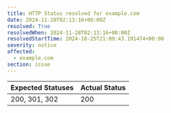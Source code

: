 ```yaml
---
title: HTTP Status resolved for example.com
date: 2024-11-28T02:13:16+00:00Z
resolved: True
resolvedWhen: 2024-11-28T02:13:16+00:00Z
resolvedStartTime: 2024-10-25T21:09:43.191474+00:00
severity: notice
affected:
  - example.com
section: issue
---
```


| Expected Statuses | Actual Status  |
|-------------------|----------------|
| 200, 301, 302 | 200 |
